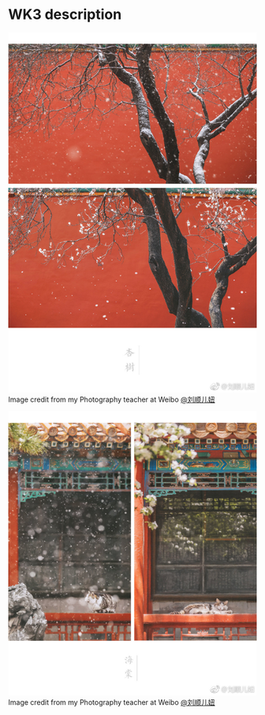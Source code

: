 #  WK3 description



![](https://github.com/CSVAD/Yaoyi/blob/master/projects/week3/ref/ref1.jpg)
Image credit from my Photography teacher at Weibo [@刘顺儿妞](https://www.weibo.com/secretphotography?topnav=1&wvr=6&topsug=1&sudaref=www.weibo.com&display=0&retcode=6102&is_hot=1#_loginLayer_1570839167869)

![](https://github.com/CSVAD/Yaoyi/blob/master/projects/week3/ref/ref2.jpg)
Image credit from my Photography teacher at Weibo [@刘顺儿妞](https://www.weibo.com/secretphotography?topnav=1&wvr=6&topsug=1&sudaref=www.weibo.com&display=0&retcode=6102&is_hot=1#_loginLayer_1570839167869)
